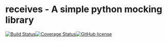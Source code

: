 # receives - A simple python mocking library
[![Build Status](https://travis-ci.org/felixsch/receives.svg?branch=master)](https://travis-ci.org/felixsch/receives)[![Coverage Status](https://coveralls.io/repos/github/felixsch/receives/badge.svg?branch=master)](https://coveralls.io/github/felixsch/receives?branch=master)[![GitHub license](https://img.shields.io/github/license/felixsch/receives.svg)](https://github.com/felixsch/receives)


